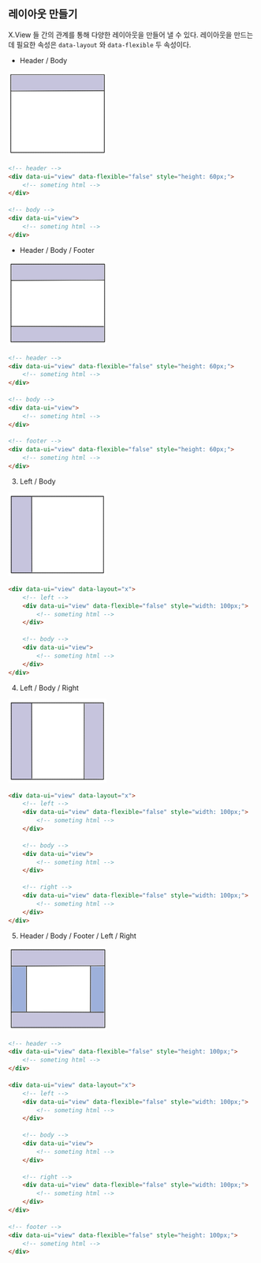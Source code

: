 ## 레이아웃 만들기
X.View 들 간의 관계를 통해 다양한 레이아웃을 만들어 낼 수 있다. 레이아웃을 만드는데 필요한 속성은 `data-layout` 와 `data-flexible` 두 속성이다.

+ Header / Body

<img src="./images/layout01.png" width="200" height="170"/>

```html
<!-- header -->
<div data-ui="view" data-flexible="false" style="height: 60px;">
	<!-- someting html -->
</div>

<!-- body -->
<div data-ui="view">
	<!-- someting html -->
</div>	
```

+ Header / Body / Footer

<img src="./images/layout02.png" width="200" height="170"/>

```html
<!-- header -->
<div data-ui="view" data-flexible="false" style="height: 60px;">
	<!-- someting html -->
</div>

<!-- body -->
<div data-ui="view">
	<!-- someting html -->
</div>

<!-- footer -->
<div data-ui="view" data-flexible="false" style="height: 60px;">
	<!-- someting html -->
</div>
```


3. Left / Body

<img src="./images/layout03.png" width="200" height="170"/>

```html
<div data-ui="view" data-layout="x">
	<!-- left -->
	<div data-ui="view" data-flexible="false" style="width: 100px;">
		<!-- someting html -->
	</div>

	<!-- body -->
	<div data-ui="view">
		<!-- someting html -->
	</div>
</div>
```


4. Left / Body / Right

<img src="./images/layout04.png" width="200" height="170"/>

```html
<div data-ui="view" data-layout="x">
	<!-- left -->
	<div data-ui="view" data-flexible="false" style="width: 100px;">
		<!-- someting html -->
	</div>

	<!-- body -->
	<div data-ui="view">
		<!-- someting html -->
	</div>

	<!-- right -->
	<div data-ui="view" data-flexible="false" style="width: 100px;">
		<!-- someting html -->
	</div>
</div>
```


5. Header / Body / Footer / Left / Right

<img src="./images/layout05.png" width="200" height="170"/>

```html
<!-- header -->
<div data-ui="view" data-flexible="false" style="height: 100px;">
	<!-- someting html -->
</div>

<div data-ui="view" data-layout="x">
	<!-- left -->
	<div data-ui="view" data-flexible="false" style="width: 100px;">
		<!-- someting html -->
	</div>

	<!-- body -->
	<div data-ui="view">
		<!-- someting html -->
	</div>

	<!-- right -->
	<div data-ui="view" data-flexible="false" style="width: 100px;">
		<!-- someting html -->
	</div>
</div>

<!-- footer -->
<div data-ui="view" data-flexible="false" style="height: 100px;">
	<!-- someting html -->
</div>
```